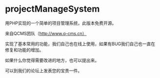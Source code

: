 projectManageSystem
===================

用PHP实现的一个简单的项目管理系统，此版本免费开源。

来自QCMS团队（http://www.q-cms.cn）

实现了基本常用的功能，我们自己也在线上使用，如果有BUG我们自己也一直在修复和功能的增加。

如果什么你觉得需要改进的地方，也可以提出来。

可以到我们的论坛上发表您的宝贵一件。
